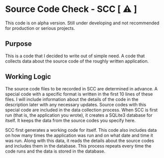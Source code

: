 # Source Code Check - SCC [ ⚠️ ]

This code is on alpha version. Still under developing and not recommended for
production or serious projects.

## Purpose
This is a code that I decided to write out of simple need. A code that collects
data about the source code of the roughly written application.

## Working Logic
The source code files to be recorded in SCC are determined in advance.
A special code with a specific format is written in the first 10 lines of 
these files. I will include information about the details of the code in the
description later with any necessary updates. Source codes with this special
code are included in the data collection process. When SCC is first run
(that is, the application you wrote), it creates a SQLite3 database for itself.
It keeps the data from the source codes you specify here.

SCC first generates a working code for itself. This code also includes data on
how many times the application was run and on what date and time it was run.
Along with this data, it reads the details about the source codes and includes
them in the database. This process repeats every time the code runs and the
data is stored in the database.
